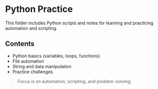 # Python Practice

This folder includes Python scripts and notes for learning and practicing automation and scripting.

## Contents
- Python basics (variables, loops, functions)
- File automation
- String and data manipulation
- Practice challenges

> Focus is on automation, scripting, and problem-solving.
